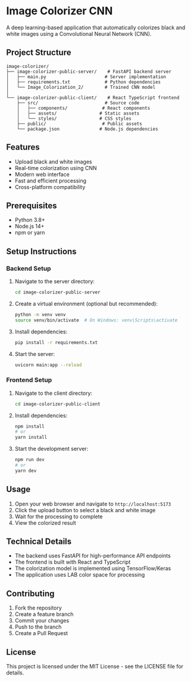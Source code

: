 # Image Colorizer CNN

A deep learning-based application that automatically colorizes black and white images using a Convolutional Neural Network (CNN).

## Project Structure

```
image-colorizer/
├── image-colorizer-public-server/    # FastAPI backend server
│   ├── main.py                      # Server implementation
│   ├── requirements.txt             # Python dependencies
│   └── Image_Colorization_2/        # Trained CNN model
│
└── image-colorizer-public-client/    # React TypeScript frontend
    ├── src/                         # Source code
    │   ├── components/             # React components
    │   ├── assets/                # Static assets
    │   └── styles/                # CSS styles
    ├── public/                     # Public assets
    └── package.json               # Node.js dependencies
```

## Features

- Upload black and white images
- Real-time colorization using CNN
- Modern web interface
- Fast and efficient processing
- Cross-platform compatibility

## Prerequisites

- Python 3.8+
- Node.js 14+
- npm or yarn

## Setup Instructions

### Backend Setup

1. Navigate to the server directory:
   ```bash
   cd image-colorizer-public-server
   ```

2. Create a virtual environment (optional but recommended):
   ```bash
   python -m venv venv
   source venv/bin/activate  # On Windows: venv\Scripts\activate
   ```

3. Install dependencies:
   ```bash
   pip install -r requirements.txt
   ```

4. Start the server:
   ```bash
   uvicorn main:app --reload
   ```

### Frontend Setup

1. Navigate to the client directory:
   ```bash
   cd image-colorizer-public-client
   ```

2. Install dependencies:
   ```bash
   npm install
   # or
   yarn install
   ```

3. Start the development server:
   ```bash
   npm run dev
   # or
   yarn dev
   ```

## Usage

1. Open your web browser and navigate to `http://localhost:5173`
2. Click the upload button to select a black and white image
3. Wait for the processing to complete
4. View the colorized result

## Technical Details

- The backend uses FastAPI for high-performance API endpoints
- The frontend is built with React and TypeScript
- The colorization model is implemented using TensorFlow/Keras
- The application uses LAB color space for processing

## Contributing

1. Fork the repository
2. Create a feature branch
3. Commit your changes
4. Push to the branch
5. Create a Pull Request

## License

This project is licensed under the MIT License - see the LICENSE file for details.

